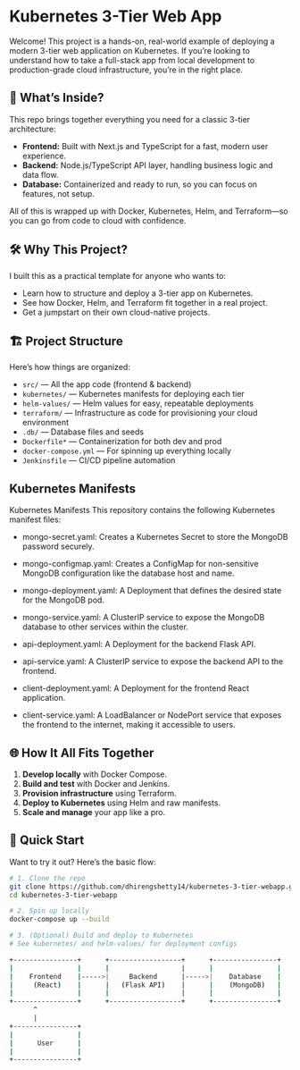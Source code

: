 # Kubernetes 3-Tier Web App

Welcome! This project is a hands-on, real-world example of deploying a modern 3-tier web application on Kubernetes. If you’re looking to understand how to take a full-stack app from local development to production-grade cloud infrastructure, you’re in the right place.

## 🚀 What’s Inside?

This repo brings together everything you need for a classic 3-tier architecture:

- **Frontend:** Built with Next.js and TypeScript for a fast, modern user experience.
- **Backend:** Node.js/TypeScript API layer, handling business logic and data flow.
- **Database:** Containerized and ready to run, so you can focus on features, not setup.

All of this is wrapped up with Docker, Kubernetes, Helm, and Terraform—so you can go from code to cloud with confidence.

## 🛠️ Why This Project?

I built this as a practical template for anyone who wants to:
- Learn how to structure and deploy a 3-tier app on Kubernetes.
- See how Docker, Helm, and Terraform fit together in a real project.
- Get a jumpstart on their own cloud-native projects.

## 🏗️ Project Structure

Here’s how things are organized:

- `src/` — All the app code (frontend & backend)
- `kubernetes/` — Kubernetes manifests for deploying each tier
- `helm-values/` — Helm values for easy, repeatable deployments
- `terraform/` — Infrastructure as code for provisioning your cloud environment
- `.db/` — Database files and seeds
- `Dockerfile*` — Containerization for both dev and prod
- `docker-compose.yml` — For spinning up everything locally
- `Jenkinsfile` — CI/CD pipeline automation

## Kubernetes Manifests
Kubernetes Manifests
This repository contains the following Kubernetes manifest files:

- mongo-secret.yaml: Creates a Kubernetes Secret to store the MongoDB password securely.

- mongo-configmap.yaml: Creates a ConfigMap for non-sensitive MongoDB configuration like the database host and name.

- mongo-deployment.yaml: A Deployment that defines the desired state for the MongoDB pod.

- mongo-service.yaml: A ClusterIP service to expose the MongoDB database to other services within the cluster.

- api-deployment.yaml: A Deployment for the backend Flask API.

- api-service.yaml: A ClusterIP service to expose the backend API to the frontend.

- client-deployment.yaml: A Deployment for the frontend React application.

- client-service.yaml: A LoadBalancer or NodePort service that exposes the frontend to the internet, making it accessible to users.

## 🌐 How It All Fits Together

1. **Develop locally** with Docker Compose.
2. **Build and test** with Docker and Jenkins.
3. **Provision infrastructure** using Terraform.
4. **Deploy to Kubernetes** using Helm and raw manifests.
5. **Scale and manage** your app like a pro.

## 🚦 Quick Start

Want to try it out? Here’s the basic flow:

```bash
# 1. Clone the repo
git clone https://github.com/dhirengshetty14/kubernetes-3-tier-webapp.git
cd kubernetes-3-tier-webapp

# 2. Spin up locally
docker-compose up --build

# 3. (Optional) Build and deploy to Kubernetes
# See kubernetes/ and helm-values/ for deployment configs

+----------------+      +------------------+      +----------------+
|                |      |                  |      |                |
|    Frontend    |----->|     Backend      |----->|    Database    |
|     (React)    |      |   (Flask API)    |      |    (MongoDB)   |
|                |      |                  |      |                |
+----------------+      +------------------+      +----------------+
      ^
      |
+----------------+
|                |
|      User      |
|                |
+----------------+
